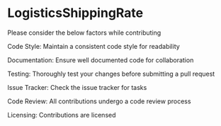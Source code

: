 # LogisticsShippingRate
Please consider the below factors while contributing

Code Style:
Maintain a consistent code style for readability

Documentation:
Ensure well documented code for collaboration

Testing:
Thoroughly test your changes before submitting a pull request

Issue Tracker:
Check the issue tracker for tasks

Code Review:
All contributions undergo a code review process

Licensing:
Contributions are licensed
